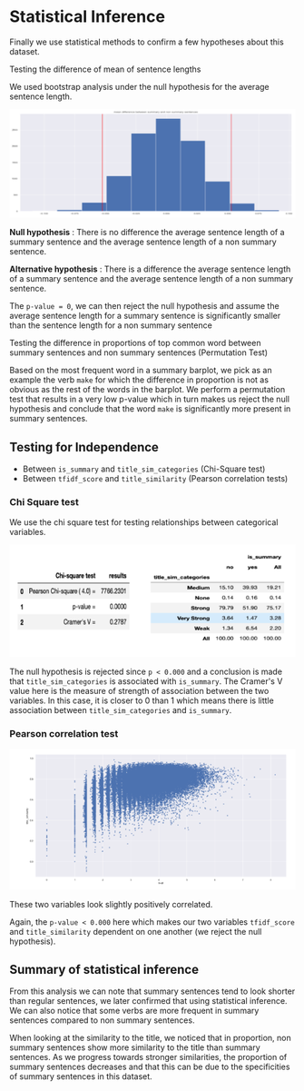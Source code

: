 # Statistical Inference

Finally we use statistical methods to confirm a few hypotheses about this dataset.

Testing the difference of mean of sentence lengths

We used bootstrap analysis under the null hypothesis for the average sentence length.

<p align=center>
  <img src="images/mean-diff-sentence-length.png" />
</p>

**Null hypothesis** : There is no difference the average sentence length of a summary sentence and the average sentence length of a non summary sentence.

**Alternative hypothesis** : There is a difference the average sentence length of a summary sentence and the average sentence length of a non summary sentence.

The `p-value = 0`, we can then reject the null hypothesis and assume the average sentence length for a summary sentence is significantly smaller than the sentence length for a non summary sentence

Testing the difference in proportions of top common word between summary sentences and non summary sentences (Permutation Test)

Based on the most frequent word in a summary barplot, we pick as an example the verb `make` for which the difference in proportion is not as obvious as the rest of the words in the barplot. We perform a permutation test that results in a very low p-value which in turn makes us reject the null hypothesis and conclude that the word `make` is significantly more present in summary sentences.

## Testing for Independence

- Between `is_summary` and `title_sim_categories` (Chi-Square test)
- Between `tfidf_score` and `title_similarity` (Pearson correlation tests)

### Chi Square test

We use the chi square test for testing relationships between categorical variables.

<p align=center>
  <img src="images/chi-square.png" />
</p>

The null hypothesis is rejected since `p < 0.000` and a conclusion is made that `title_sim_categories` is associated with `is_summary`. The Cramer's V value here is the measure of strength of association between the two variables. In this case, it is closer to 0 than 1 which means there is little association between `title_sim_categories` and `is_summary`.

### Pearson correlation test

<p align=center>
  <img src="images/pearson-correlation.png" />
</p>

These two variables look slightly positively correlated.

Again, the `p-value < 0.000` here which makes our two variables `tfidf_score` and `title_similarity` dependent on one another (we reject the null hypothesis).

## Summary of statistical inference

From this analysis we can note that summary sentences tend to look shorter than regular sentences, we later confirmed that using statistical inference. We can also notice that some verbs are more frequent in summary sentences compared to non summary sentences.

When looking at the similarity to the title, we noticed that in proportion, non summary sentences show more similarity to the title than summary sentences. As we progress towards stronger similarities, the proportion of summary sentences decreases and that this can be due to the specificities of summary sentences in this dataset.